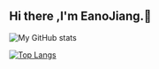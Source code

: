 ## Hi there ,I'm EanoJiang.🤡

![My GitHub stats](https://github-readme-stats.vercel.app/api?username=EanoJiang&show_icons=true&theme=highcontrast)

[![Top Langs](https://github-readme-stats.vercel.app/api/top-langs/?username=EanoJiang)](https://github.com/anuraghazra/github-readme-stats)


